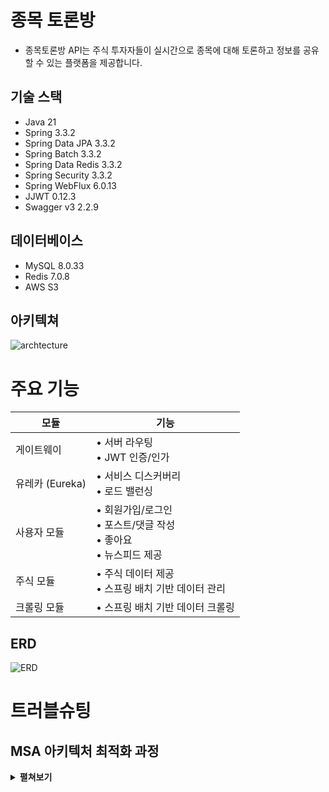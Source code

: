 # 종목 토론방

- 종목토론방 API는 주식 투자자들이 실시간으로 종목에 대해 토론하고 정보를 공유할 수 있는 플랫폼을 제공합니다.




## 기술 스택

- Java 21
- Spring 3.3.2
- Spring Data JPA 3.3.2
- Spring Batch 3.3.2
- Spring Data Redis 3.3.2
- Spring Security 3.3.2
- Spring WebFlux 6.0.13
- JJWT 0.12.3
- Swagger v3 2.2.9

## 데이터베이스

- MySQL 8.0.33
- Redis 7.0.8
- AWS S3

## 아키텍쳐

![archtecture](https://private-user-images.githubusercontent.com/167910692/372846046-b2bde95c-cda1-4a87-9725-bfaa73453ea5.png?jwt=eyJhbGciOiJIUzI1NiIsInR5cCI6IkpXVCJ9.eyJpc3MiOiJnaXRodWIuY29tIiwiYXVkIjoicmF3LmdpdGh1YnVzZXJjb250ZW50LmNvbSIsImtleSI6ImtleTUiLCJleHAiOjE3Mjc4NjkyMDQsIm5iZiI6MTcyNzg2ODkwNCwicGF0aCI6Ii8xNjc5MTA2OTIvMzcyODQ2MDQ2LWIyYmRlOTVjLWNkYTEtNGE4Ny05NzI1LWJmYWE3MzQ1M2VhNS5wbmc_WC1BbXotQWxnb3JpdGhtPUFXUzQtSE1BQy1TSEEyNTYmWC1BbXotQ3JlZGVudGlhbD1BS0lBVkNPRFlMU0E1M1BRSzRaQSUyRjIwMjQxMDAyJTJGdXMtZWFzdC0xJTJGczMlMkZhd3M0X3JlcXVlc3QmWC1BbXotRGF0ZT0yMDI0MTAwMlQxMTM1MDRaJlgtQW16LUV4cGlyZXM9MzAwJlgtQW16LVNpZ25hdHVyZT0xMGE4NmI1ZTJiZjI5YmJlNzUwZDc0YWVkOWM1MWVmY2FhY2YzNzlkMGI3ZDYyZmVkNDBjMDhjYTkyZTZhM2MzJlgtQW16LVNpZ25lZEhlYWRlcnM9aG9zdCJ9.kUOJIHdstHSQlKI0h56U4xI9DOicVjBs9S0yXI3pu3k)


# 주요 기능

| 모듈 | 기능 |
|------|------|
| 게이트웨이 | • 서버 라우팅<br>• JWT 인증/인가 |
| 유레카 (Eureka) | • 서비스 디스커버리<br>• 로드 밸런싱 |
| 사용자 모듈 | • 회원가입/로그인<br>• 포스트/댓글 작성<br>• 좋아요<br>• 뉴스피드 제공 |
| 주식 모듈 | • 주식 데이터 제공<br>• 스프링 배치 기반 데이터 관리 |
| 크롤링 모듈 | • 스프링 배치 기반 데이터 크롤링 |

## ERD

![ERD](https://private-user-images.githubusercontent.com/167910692/372817733-e7218aed-5780-4c7f-9f55-08d918f0d15e.png?jwt=eyJhbGciOiJIUzI1NiIsInR5cCI6IkpXVCJ9.eyJpc3MiOiJnaXRodWIuY29tIiwiYXVkIjoicmF3LmdpdGh1YnVzZXJjb250ZW50LmNvbSIsImtleSI6ImtleTUiLCJleHAiOjE3Mjc4NjI5MzYsIm5iZiI6MTcyNzg2MjYzNiwicGF0aCI6Ii8xNjc5MTA2OTIvMzcyODE3NzMzLWU3MjE4YWVkLTU3ODAtNGM3Zi05ZjU1LTA4ZDkxOGYwZDE1ZS5wbmc_WC1BbXotQWxnb3JpdGhtPUFXUzQtSE1BQy1TSEEyNTYmWC1BbXotQ3JlZGVudGlhbD1BS0lBVkNPRFlMU0E1M1BRSzRaQSUyRjIwMjQxMDAyJTJGdXMtZWFzdC0xJTJGczMlMkZhd3M0X3JlcXVlc3QmWC1BbXotRGF0ZT0yMDI0MTAwMlQwOTUwMzZaJlgtQW16LUV4cGlyZXM9MzAwJlgtQW16LVNpZ25hdHVyZT01OGZlMTRjMDg2NWVhZWIwMTI4MGI1ZDVlZTliZWJiYmYwNTY2NjhkMjQ2MDI5ZTNmYzg4NzBlOTBiZWUzZTdiJlgtQW16LVNpZ25lZEhlYWRlcnM9aG9zdCJ9.s2ldgJBXsA9_n-9Opb2iO62k-qdWJrxzVZjZtKLe58M)


# 트러블슈팅

## MSA 아키텍처 최적화 과정
<details><summary><strong>펼쳐보기</strong></summary>

![아키텍처 변화](https://private-user-images.githubusercontent.com/167910692/372848394-23412a8f-071b-4f3b-9ae7-74b19e5e272d.png?jwt=eyJhbGciOiJIUzI1NiIsInR5cCI6IkpXVCJ9.eyJpc3MiOiJnaXRodWIuY29tIiwiYXVkIjoicmF3LmdpdGh1YnVzZXJjb250ZW50LmNvbSIsImtleSI6ImtleTUiLCJleHAiOjE3Mjc4Njk3NjAsIm5iZiI6MTcyNzg2OTQ2MCwicGF0aCI6Ii8xNjc5MTA2OTIvMzcyODQ4Mzk0LTIzNDEyYThmLTA3MWItNGYzYi05YWU3LTc0YjE5ZTVlMjcyZC5wbmc_WC1BbXotQWxnb3JpdGhtPUFXUzQtSE1BQy1TSEEyNTYmWC1BbXotQ3JlZGVudGlhbD1BS0lBVkNPRFlMU0E1M1BRSzRaQSUyRjIwMjQxMDAyJTJGdXMtZWFzdC0xJTJGczMlMkZhd3M0X3JlcXVlc3QmWC1BbXotRGF0ZT0yMDI0MTAwMlQxMTQ0MjBaJlgtQW16LUV4cGlyZXM9MzAwJlgtQW16LVNpZ25hdHVyZT00OTc3ODg4NzUxMmU3N2FjZmNmZjZhZGRlM2RhODE4ZWI2OGE2ZmIwOGQ0Y2ZiMjJmZDUwNGQxZTE1ZTQzZGVlJlgtQW16LVNpZ25lZEhlYWRlcnM9aG9zdCJ9.KCNRI7vuQWrdciSqFDLYw_IIT0folBHQzqHx1G8WW6I)

## 1. 초기 설계 단계

- Docker와 Docker Compose를 활용한 컨테이너화 구현
    - 각 마이크로서비스를 독립적인 Docker 컨테이너로 패키징
    - Docker Compose를 사용하여 다중 컨테이너 애플리케이션 정의 및 실행

## 2. 문제 인식

- 프로젝트 진행 중 MSA의 핵심 이점인 확장성 제약 문제 인식
    - Docker Compose의 한계: 단일 호스트 환경에서의 운영
    - 동적 스케일링 및 로드 밸런싱의 어려움

## 3. 아키텍처 개선

- Kubernetes 도입 결정 및 구현
    - 자동화된 배포, 스케일링, 관리 기능 활용
    - 선언적 구성 관리를 통한 일관성 있는 환경 구축
    - 롤링 업데이트 및 롤백 기능을 통한 무중단 배포 실현

이러한 최적화 과정을 통해 MSA의 이점을 최대한 활용하고, 시스템의 확장성, 유연성, 그리고 관리 효율성을 크게 향상시켰습니다.

</details>

